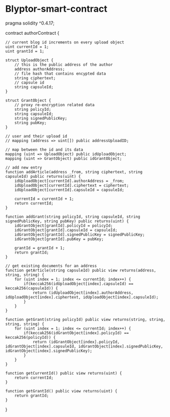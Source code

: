 # Blyptor-smart-contract

pragma solidity ^0.4.17;

contract authorContract {

	// current blog id increments on every upload object
	uint currentId = 1;
	uint grantId = 1;

	struct UploadObject {
		// this is the public address of the author
		address authorAddress; 
		// file hash that contains encypted data
		string ciphertext;
		// capsule id
		string capsuleId;
	}

	struct GrantObject {
		// proxy re-encryption related data
		string policyId;
		string capsuleId;
		string signedPublicKey;
		string pubKey;
	}

	// user and their upload id
	// mapping (address => uint[]) public addressUploadID;

	// map between the id and its data
	mapping (uint => UploadObject) public idUploadObject;
	mapping (uint => GrantObject) public idGrantObject;

	// add new entry
	function addArticle(address _from, string ciphertext, string capsuleId) public returns(uint) {
		idUploadObject[currentId].authorAddress = _from;
		idUploadObject[currentId].ciphertext = ciphertext;
		idUploadObject[currentId].capsuleId = capsuleId;

		currentId = currentId + 1;
		return currentId;
	}

	function addGrant(string policyId, string capsuleId, string signedPublicKey, string pubKey) public returns(uint) {
		idGrantObject[grantId].policyId = policyId;
		idGrantObject[grantId].capsuleId = capsuleId;
		idGrantObject[grantId].signedPublicKey = signedPublicKey;
		idGrantObject[grantId].pubKey = pubKey;

		grantId = grantId + 1;
		return grantId;
	}

	// get existing documents for an address
	function getArticle(string capsuleId) public view returns(address, string, string) {
		for (uint index = 1; index <= currentId; index++) {
			if(keccak256(idUploadObject[index].capsuleId) == keccak256(capsuleId)) {
				return (idUploadObject[index].authorAddress, idUploadObject[index].ciphertext, idUploadObject[index].capsuleId);
			}
		}
	}

	function getGrant(string policyId) public view returns(string, string, string, string) {
		for (uint index = 1; index <= currentId; index++) {
			if(keccak256(idGrantObject[index].policyId) == keccak256(policyId)) {
				return (idGrantObject[index].policyId, idGrantObject[index].capsuleId, idGrantObject[index].signedPublicKey, idGrantObject[index].signedPublicKey);
			}
		}
	}

	function getCurrentId() public view returns(uint) {
		return currentId;
	}

	function getGrantId() public view returns(uint) {
		return grantId;
	}
}
